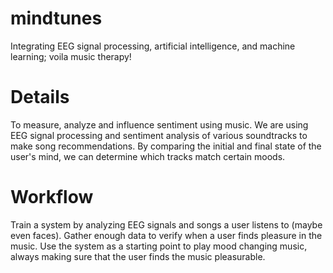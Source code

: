 # mindtunes
Integrating EEG signal processing, artificial intelligence, and machine learning; voila music therapy!

# Details

To measure, analyze and influence sentiment using music.  We are using EEG signal processing and sentiment analysis of various soundtracks to make song recommendations. By comparing the initial and final state of the user's mind, we can determine which tracks match certain moods. 

# Workflow

Train a system by analyzing EEG signals and songs a user listens to (maybe even faces). Gather enough data to verify when a user finds pleasure in the music. Use the system as a starting point to play mood changing music, always making sure that the user finds the music pleasurable.
